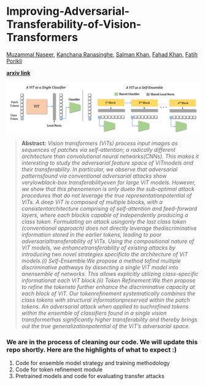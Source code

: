 # Improving-Adversarial-Transferability-of-Vision-Transformers

[Muzammal Naseer](https://scholar.google.ch/citations?user=tM9xKA8AAAAJ&hl=en),
[Kanchana Ranasinghe](https://scholar.google.com/citations?user=K2WBZTwAAAAJ),
[Salman Khan](https://scholar.google.com/citations?user=M59O9lkAAAAJ&hl=en),
[Fahad Khan](https://scholar.google.ch/citations?user=zvaeYnUAAAAJ&hl=en&oi=ao),
[Fatih Porikli](https://scholar.google.com/citations?user=VpB8NZ8AAAAJ&hl=en)

**[arxiv link](https://arxiv.org/abs/2106.04169)** 

![demo](.github/demo.png)

> **Abstract:** 
*Vision transformers (ViTs) process input images as sequences of patches via self-attention;  a radically different architecture than convolutional neural networks(CNNs).  This makes it interesting to study the adversarial feature space of ViTmodels and their transferability. In particular, we observe that adversarial patternsfound via conventional adversarial attacks show verylowblack-box transferabilityeven for large ViT models. However, we show that this phenomenon is only dueto the sub-optimal attack procedures that do not leverage the true representationpotential of ViTs. A deep ViT is composed of multiple blocks, with a consistentarchitecture comprising of self-attention and feed-forward layers, where each blockis capable of independently producing a class token. Formulating an attack usingonly the last class token (conventional approach) does not directly leverage thediscriminative information stored in the earlier tokens, leading to poor adversarialtransferability of ViTs. Using the compositional nature of ViT models, we enhancetransferability  of  existing  attacks  by  introducing  two  novel  strategies  specificto the architecture of ViT models.(i) Self-Ensemble:We propose a method tofind multiple discriminative pathways by dissecting a single ViT model into anensemble of networks. This allows explicitly utilizing class-specific informationat each ViT block.(ii) Token Refinement:We then propose to refine the tokensto further enhance the discriminative capacity at each block of ViT. Our tokenrefinement systematically combines the class tokens with structural informationpreserved within the patch tokens.  An adversarial attack when applied to suchrefined tokens within the ensemble of classifiers found in a single vision transformerhas significantly higher transferability and thereby brings out the true generalizationpotential of the ViT’s adversarial space.* 


### We are in the process of cleaning our code. We will update this repo shortly. Here are the highlights of what to expect :)

1) Code for ensemble model strategy and training methodology
2) Code for token refinement module 
3) Pretrained models and code for evaluating transfer attacks
